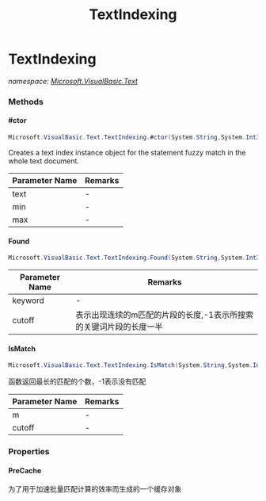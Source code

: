 ﻿---
title: TextIndexing
---

# TextIndexing
_namespace: [Microsoft.VisualBasic.Text](N-Microsoft.VisualBasic.Text.html)_





### Methods

#### #ctor
```csharp
Microsoft.VisualBasic.Text.TextIndexing.#ctor(System.String,System.Int32,System.Int32)
```
Creates a text index instance object for the statement fuzzy match in the whole text document.

|Parameter Name|Remarks|
|--------------|-------|
|text|-|
|min|-|
|max|-|


#### Found
```csharp
Microsoft.VisualBasic.Text.TextIndexing.Found(System.String,System.Int32)
```


|Parameter Name|Remarks|
|--------------|-------|
|keyword|-|
|cutoff|表示出现连续的m匹配的片段的长度,-1表示所搜索的关键词片段的长度一半|


#### IsMatch
```csharp
Microsoft.VisualBasic.Text.TextIndexing.IsMatch(System.String,System.Int32)
```
函数返回最长的匹配的个数，-1表示没有匹配

|Parameter Name|Remarks|
|--------------|-------|
|m|-|
|cutoff|-|



### Properties

#### PreCache
为了用于加速批量匹配计算的效率而生成的一个缓存对象
